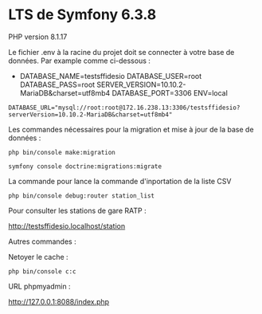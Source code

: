 # LTS de Symfony 6.3.8
PHP version 8.1.17

Le fichier .env à la racine du projet doit se connecter à votre base de données. Par example comme ci-dessous :

-
  DATABASE_NAME=testsffidesio
  DATABASE_USER=root
  DATABASE_PASS=root
  SERVER_VERSION=10.10.2-MariaDB&charset=utf8mb4
  DATABASE_PORT=3306
  ENV=local

```
DATABASE_URL="mysql://root:root@172.16.238.13:3306/testsffidesio?serverVersion=10.10.2-MariaDB&charset=utf8mb4"
```
Les commandes nécessaires pour la migration et mise à jour de la base de données :
```
php bin/console make:migration
```
```
symfony console doctrine:migrations:migrate
```

La commande pour lance la commande d'inportation de la liste CSV
```
php bin/console debug:router station_list
```

Pour consulter les stations de gare RATP :

http://testsffidesio.localhost/station

Autres commandes :

Netoyer le cache :
```
php bin/console c:c
```
URL phpmyadmin :

http://127.0.0.1:8088/index.php
